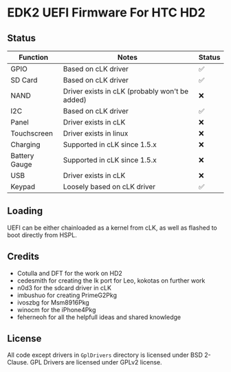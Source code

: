 # EDK2 UEFI Firmware For HTC HD2

## Status 

| Function      | Notes                                            | Status |
|---------------|--------------------------------------------------|--------|
| GPIO          | Based on cLK driver                              |   ✅   |
| SD Card       | Based on cLK driver                              |   ✅   |
| NAND          | Driver exists in cLK (probably won't be added)   |   ❌   |
| I2C           | Based on cLK driver                              |   ✅   |
| Panel         | Driver exists in cLK                             |   ❌   |
| Touchscreen   | Driver exists in linux                           |   ❌   |
| Charging      | Supported in cLK since 1.5.x                     |   ❌   |
| Battery Gauge | Supported in cLK since 1.5.x                     |   ❌   |
| USB           | Driver exists in cLK                             |   ❌   |
| Keypad        | Loosely based on cLK driver                      |   ✅   |

## Loading
UEFI can be either chainloaded as a kernel from cLK, as well as flashed to boot directly from HSPL.

## Credits
 - Cotulla and DFT for the work on HD2
 - cedesmith for creating the lk port for Leo, kokotas on further work
 - n0d3 for the sdcard driver in cLK
 - imbushuo for creating PrimeG2Pkg
 - ivoszbg for Msm8916Pkg
 - winocm for the iPhone4Pkg
 - feherneoh for all the helpfull ideas and shared knowledge

## License
All code except drivers in `GplDrivers` directory is licensed under BSD 2-Clause. 
GPL Drivers are licensed under GPLv2 license.

